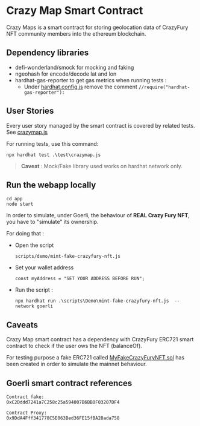 # Crazy Map Smart Contract

Crazy Maps is a smart contract for storing geolocation data of CrazyFury NFT community members into the ethereum blockchain.

## Dependency libraries

- defi-wonderland/smock for mocking and faking 
- ngeohash for encode/decode lat and lon 
- hardhat-gas-reporter to get gas metrics when running tests : 
    - Under [hardhat.config.js](hardhat.config.js) remove the comment `//require("hardhat-gas-reporter"):`


## User Stories 
Every user story managed by the smart contract is covered by related tests. See [crazymap.js](/test/crazymap.js)

For running tests, use this command:
```
npx hardhat test .\test\crazymap.js
```

> **Caveat** : Mock/Fake library used works on hardhat network only.


## Run the webapp locally 

```
cd app 
node start
```

In order to simulate, under Goerli, the behaviour of **REAL Crazy Fury NFT**, you have to "simulate" its ownership.

For doing that : 
- Open the script 

    ``` scripts/demo/mint-fake-crazyfury-nft.js ```

- Set your wallet address 

    ``` const myAddress = "SET YOUR ADDRESS BEFORE RUN"; ```

- Run the script :  

    ```npx hardhat run .\scripts\Demo\mint-fake-crazyfury-nft.js  --network goerli ```

## Caveats

Crazy Map smart contract has a dependency with CrazyFury ERC721 smart contract to check if the user ows the NFT (balanceOf).

For testing purpose a fake ERC721 called [MyFakeCrazyFuryNFT.sol](/contracts/MyFakeCrazyFuryNFT.sol) has been created in order to simulate the mainnet behaviour.

## Goerli smart contract references

```
Contract fake: 
0xC2Dddd7241a7C258c25a594007B6BB0F03207DF4

Contract Proxy:
0x9DdA4Fff341778C5E063Bed36FE15fBA28ada758
```

